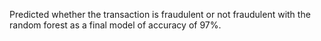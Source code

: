 Predicted whether the transaction is fraudulent or not fraudulent with the random forest as a final model of accuracy of 97%.
